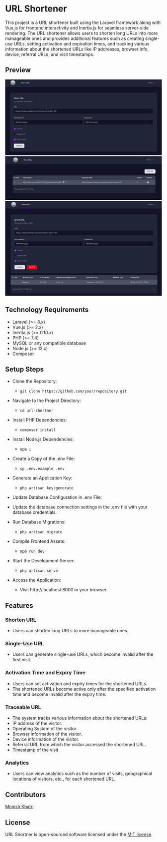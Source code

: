
# URL Shortener
This project is a URL shortener built using the Laravel framework along with Vue.js for frontend interactivity and Inertia.js for seamless server-side rendering. The URL shortener allows users to shorten long URLs into more manageable ones and provides additional features such as creating single-use URLs, setting activation and expiration times, and tracking various information about the shortened URLs like IP addresses, browser info, device, referral URLs, and visit timestamps.

## Preview
![Create Short URLs](demo-images/Create.png)
![List Short URLs](demo-images/List.png)
![View Short URLs](demo-images/Show.png)

## Technology Requirements
- Laravel (>= 8.x)
- Vue.js (>= 2.x)
- Inertia.js (>= 0.10.x)
- PHP (>= 7.4)
- MySQL or any compatible database
- Node.js (>= 12.x)
- Composer

## Setup Steps
- Clone the Repository:
    - `git clone https://github.com/your/repository.git`
- Navigate to the Project Directory:
    - `cd url-shortner`
- Install PHP Dependencies:
    - `composer install`
- Install Node.js Dependencies:
    - `npm i`
- Create a Copy of the .env File:
    - `cp .env.example .env`
- Generate an Application Key:
    - `php artisan key:generate`
- Update Database Configuration in .env File:
- Update the database connection settings in the .env file with your database credentials.

- Run Database Migrations:
    - `php artisan migrate`
- Compile Frontend Assets:
    - `npm run dev`
- Start the Development Server:
    - `php artisan serve`
- Access the Application:
    - Visit http://localhost:8000 in your browser.

## Features
### Shorten URL
- Users can shorten long URLs to more manageable ones.
### Single-Use URL
- Users can generate single-use URLs, which become invalid after the first visit.
### Activation Time and Expiry Time
- Users can set activation and expiry times for the shortened URLs.
- The shortened URLs become active only after the specified activation time and become invalid after the expiry time.
### Traceable URL
- The system tracks various information about the shortened URLs:
- IP address of the visitor.
- Operating System of the visitor.
- Browser information of the visitor.
- Device information of the visitor.
- Referral URL from which the visitor accessed the shortened URL.
- Timestamp of the visit.

### Analytics
- Users can view analytics such as the number of visits, geographical locations of visitors, etc., for each shortened URL.

## Contributors
[Monish Khatri](https://github.com/monish-khatri)

## License
URL Shortner is open-sourced software licensed under the [MIT license](LICENSE.md).
